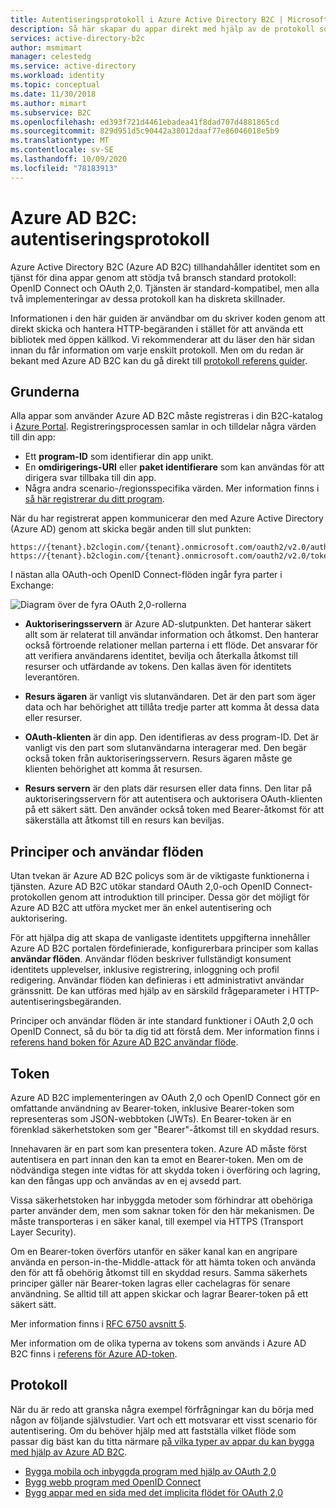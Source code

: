 ```yaml
---
title: Autentiseringsprotokoll i Azure Active Directory B2C | Microsoft Docs
description: Så här skapar du appar direkt med hjälp av de protokoll som stöds av Azure Active Directory B2C.
services: active-directory-b2c
author: msmimart
manager: celestedg
ms.service: active-directory
ms.workload: identity
ms.topic: conceptual
ms.date: 11/30/2018
ms.author: mimart
ms.subservice: B2C
ms.openlocfilehash: ed393f721d4461ebadea41f8dad707d4881865cd
ms.sourcegitcommit: 829d951d5c90442a38012daaf77e86046018e5b9
ms.translationtype: MT
ms.contentlocale: sv-SE
ms.lasthandoff: 10/09/2020
ms.locfileid: "78183913"
---
```

# <a name="azure-ad-b2c-authentication-protocols"></a>Azure AD B2C: autentiseringsprotokoll
Azure Active Directory B2C (Azure AD B2C) tillhandahåller identitet som en tjänst för dina appar genom att stödja två bransch standard protokoll: OpenID Connect och OAuth 2,0. Tjänsten är standard-kompatibel, men alla två implementeringar av dessa protokoll kan ha diskreta skillnader.

Informationen i den här guiden är användbar om du skriver koden genom att direkt skicka och hantera HTTP-begäranden i stället för att använda ett bibliotek med öppen källkod. Vi rekommenderar att du läser den här sidan innan du får information om varje enskilt protokoll. Men om du redan är bekant med Azure AD B2C kan du gå direkt till [protokoll referens guider](#protocols).

<!-- TODO: Need link to libraries above -->

## <a name="the-basics"></a>Grunderna
Alla appar som använder Azure AD B2C måste registreras i din B2C-katalog i [Azure Portal](https://portal.azure.com). Registreringsprocessen samlar in och tilldelar några värden till din app:

* Ett **program-ID** som identifierar din app unikt.
* En **omdirigerings-URI** eller **paket identifierare** som kan användas för att dirigera svar tillbaka till din app.
* Några andra scenario-/regionsspecifika värden. Mer information finns i [så här registrerar du ditt program](tutorial-register-applications.md).

När du har registrerat appen kommunicerar den med Azure Active Directory (Azure AD) genom att skicka begär anden till slut punkten:

```
https://{tenant}.b2clogin.com/{tenant}.onmicrosoft.com/oauth2/v2.0/authorize
https://{tenant}.b2clogin.com/{tenant}.onmicrosoft.com/oauth2/v2.0/token
```

I nästan alla OAuth-och OpenID Connect-flöden ingår fyra parter i Exchange:

![Diagram över de fyra OAuth 2,0-rollerna](./media/protocols-overview/protocols_roles.png)

* **Auktoriseringsservern** är Azure AD-slutpunkten. Det hanterar säkert allt som är relaterat till användar information och åtkomst. Den hanterar också förtroende relationer mellan parterna i ett flöde. Det ansvarar för att verifiera användarens identitet, bevilja och återkalla åtkomst till resurser och utfärdande av tokens. Den kallas även för identitets leverantören.

* **Resurs ägaren** är vanligt vis slutanvändaren. Det är den part som äger data och har behörighet att tillåta tredje parter att komma åt dessa data eller resurser.

* **OAuth-klienten** är din app. Den identifieras av dess program-ID. Det är vanligt vis den part som slutanvändarna interagerar med. Den begär också token från auktoriseringsservern. Resurs ägaren måste ge klienten behörighet att komma åt resursen.

* **Resurs servern** är den plats där resursen eller data finns. Den litar på auktoriseringsservern för att autentisera och auktorisera OAuth-klienten på ett säkert sätt. Den använder också token med Bearer-åtkomst för att säkerställa att åtkomst till en resurs kan beviljas.

## <a name="policies-and-user-flows"></a>Principer och användar flöden
Utan tvekan är Azure AD B2C policys som är de viktigaste funktionerna i tjänsten. Azure AD B2C utökar standard OAuth 2,0-och OpenID Connect-protokollen genom att introduktion till principer. Dessa gör det möjligt för Azure AD B2C att utföra mycket mer än enkel autentisering och auktorisering.

För att hjälpa dig att skapa de vanligaste identitets uppgifterna innehåller Azure AD B2C portalen fördefinierade, konfigurerbara principer som kallas **användar flöden**. Användar flöden beskriver fullständigt konsument identitets upplevelser, inklusive registrering, inloggning och profil redigering. Användar flöden kan definieras i ett administrativt användar gränssnitt. De kan utföras med hjälp av en särskild frågeparameter i HTTP-autentiseringsbegäranden.

Principer och användar flöden är inte standard funktioner i OAuth 2,0 och OpenID Connect, så du bör ta dig tid att förstå dem. Mer information finns i [referens hand boken för Azure AD B2C användar flöde](user-flow-overview.md).

## <a name="tokens"></a>Token
Azure AD B2C implementeringen av OAuth 2,0 och OpenID Connect gör en omfattande användning av Bearer-token, inklusive Bearer-token som representeras som JSON-webbtoken (JWTs). En Bearer-token är en förenklad säkerhetstoken som ger "Bearer"-åtkomst till en skyddad resurs.

Innehavaren är en part som kan presentera token. Azure AD måste först autentisera en part innan den kan ta emot en Bearer-token. Men om de nödvändiga stegen inte vidtas för att skydda token i överföring och lagring, kan den fångas upp och användas av en ej avsedd part.

Vissa säkerhetstoken har inbyggda metoder som förhindrar att obehöriga parter använder dem, men som saknar token för den här mekanismen. De måste transporteras i en säker kanal, till exempel via HTTPS (Transport Layer Security).

Om en Bearer-token överförs utanför en säker kanal kan en angripare använda en person-in-the-Middle-attack för att hämta token och använda den för att få obehörig åtkomst till en skyddad resurs. Samma säkerhets principer gäller när Bearer-token lagras eller cachelagras för senare användning. Se alltid till att appen skickar och lagrar Bearer-token på ett säkert sätt.

Mer information finns i [RFC 6750 avsnitt 5](https://tools.ietf.org/html/rfc6750).

Mer information om de olika typerna av tokens som används i Azure AD B2C finns i [referens för Azure AD-token](tokens-overview.md).

## <a name="protocols"></a>Protokoll
När du är redo att granska några exempel förfrågningar kan du börja med någon av följande självstudier. Vart och ett motsvarar ett visst scenario för autentisering. Om du behöver hjälp med att fastställa vilket flöde som passar dig bäst kan du titta närmare [på vilka typer av appar du kan bygga med hjälp av Azure AD B2C](application-types.md).

* [Bygga mobila och inbyggda program med hjälp av OAuth 2,0](authorization-code-flow.md)
* [Bygg webb program med OpenID Connect](openid-connect.md)
* [Bygg appar med en sida med det implicita flödet för OAuth 2,0](implicit-flow-single-page-application.md)

